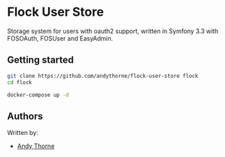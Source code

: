 # Flock User Store

Storage system for users with oauth2 support, written in Symfony 3.3 with FOSOAuth, FOSUser and EasyAdmin.

## Getting started

```bash
git clone https://github.com/andythorne/flock-user-store flock
cd flock

docker-compose up -d
```


## Authors
Written by: 
   - [Andy Thorne](https://github.com/andythorne)
